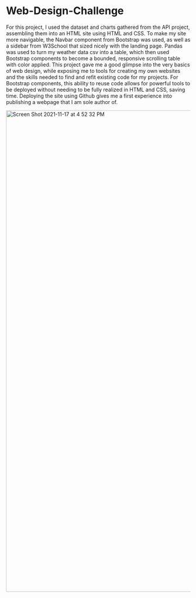 # Web-Design-Challenge

For this project, I used the dataset and charts gathered from the API project, assembling them into an HTML site using HTML and CSS. To make my site more navigable, the Navbar component from Bootstrap was used, as well as a sidebar from W3School that sized nicely with the landing page. Pandas was used to turn my weather data csv into a table, which then used Bootstrap components to become a bounded, responsive scrolling table with color applied. This project gave me a good glimpse into the very basics of web design, while exposing me to tools for creating my own websites and the skills needed to find and refit existing code for my projects. For Bootstrap components, this ability to reuse code allows for powerful tools to be deployed without needing to be fully realized in HTML and CSS, saving time. Deploying the site using Github gives me a first experience into publishing a webpage that I am sole author of. 

<img width="1310" alt="Screen Shot 2021-11-17 at 4 52 32 PM" src="https://user-images.githubusercontent.com/79113826/142328723-5bb9faef-7df5-4663-9b07-cb9a84a220ff.png">
